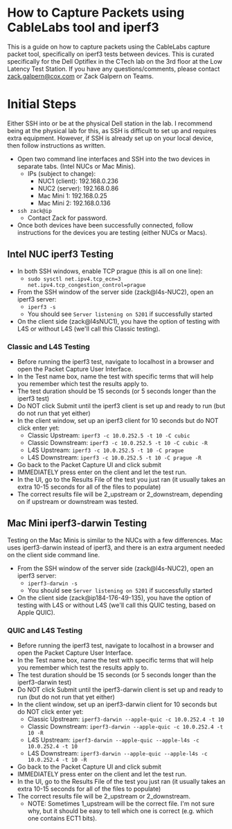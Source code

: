 ﻿# How to Capture Packets using CableLabs tool and iperf3
This is a guide on how to capture packets using the CableLabs capture packet tool, specifically on iperf3 tests between devices. This is curated specifically for the Dell Optiflex in the CTech lab on the 3rd floor at the Low Latency Test Station. If you have any questions/comments, please contact zack.galpern@cox.com or Zack Galpern on Teams.


# Initial Steps
Either SSH into or be at the physical Dell station in the lab. I recommend being at the physical lab for this, as SSH is difficult to set up and requires extra equipment. However, if SSH is already set up on your local device, then follow instructions as written.

 - Open two command line interfaces and SSH into the two devices in separate tabs. (Intel NUCs or Mac Minis).
	 - IPs (subject to change):
		 - NUC1 (client): 192.168.0.236
		 - NUC2 (server): 192.168.0.86
		 - Mac Mini 1: 192.168.0.25
		 - Mac Mini 2: 192.168.0.136
- ```ssh zack@ip```
	- Contact Zack for password.
- Once both devices have been successfully connected, follow instructions for the devices you are testing (either NUCs or Macs).

## Intel NUC iperf3 Testing
- In both SSH windows, enable TCP prague (this is all on one line):
	- `sudo sysctl net.ipv4.tcp_ecn=3 net.ipv4.tcp_congestion_control=prague`
- From the SSH window of the server side (zack@l4s-NUC2), open an iperf3 server:
	- ```iperf3 -s```
	-  You should see ```Server listening on 5201``` if successfully started
- On the client side (zack@l4sNUC1), you have the option of testing with L4S or without L4S (we'll call this Classic testing).
### Classic and L4S Testing
- Before running the iperf3 test, navigate to localhost in a browser and open the Packet Capture User Interface.
- In the Test name box, name the test with specific terms that will help you remember which test the results apply to.
- The test duration should be 15 seconds (or 5 seconds longer than the iperf3 test)
- Do NOT click Submit until the iperf3 client is set up and ready to run (but do not run that yet either)
- In the client window, set up an iperf3 client for 10 seconds but do NOT click enter yet:
	- Classic Upstream: ```iperf3 -c 10.0.252.5 -t 10 -C cubic```
	- Classic Downstream: ```iperf3 -c 10.0.252.5 -t 10 -C cubic -R```
	- L4S Upstream: ```iperf3 -c 10.0.252.5 -t 10 -C prague```
	- L4S Downstream: ```iperf3 -c 10.0.252.5 -t 10 -C prague -R```
- Go back to the Packet Capture UI and click submit
- IMMEDIATELY press enter on the client and let the test run.
- In the UI, go to the Results File of the test you just ran (it usually takes an extra 10-15 seconds for all of the files to populate)
- The correct results file will be 2_upstream or 2_downstream, depending on if upstream or downstream was tested.

## Mac Mini iperf3-darwin Testing
Testing on the Mac Minis is similar to the NUCs with a few differences. Mac uses iperf3-darwin instead of iperf3, and there is an extra argument needed on the client side command line.

- From the SSH window of the server side (zack@l4s-NUC2), open an iperf3 server:
	- ```iperf3-darwin -s```
	-  You should see ```Server listening on 5201``` if successfully started
- On the client side (zack@ip184-176-49-135), you have the option of testing with L4S or without L4S (we'll call this QUIC testing, based on Apple QUIC).

### QUIC and L4S Testing
- Before running the iperf3 test, navigate to localhost in a browser and open the Packet Capture User Interface.
- In the Test name box, name the test with specific terms that will help you remember which test the results apply to.
- The test duration should be 15 seconds (or 5 seconds longer than the iperf3-darwin test)
- Do NOT click Submit until the iperf3-darwin client is set up and ready to run (but do not run that yet either)
- In the client window, set up an iperf3-darwin client for 10 seconds but do NOT click enter yet:
	- Classic Upstream: ```iperf3-darwin --apple-quic -c 10.0.252.4 -t 10```
	- Classic Downstream: ```iperf3-darwin --apple-quic -c 10.0.252.4 -t 10 -R```
	-  L4S Upstream: ```iperf3-darwin --apple-quic --apple-l4s -c 10.0.252.4 -t 10```
	- L4S Downstream: ```iperf3-darwin --apple-quic --apple-l4s -c 10.0.252.4 -t 10 -R```
- Go back to the Packet Capture UI and click submit
- IMMEDIATELY press enter on the client and let the test run.
- In the UI, go to the Results File of the test you just ran (it usually takes an extra 10-15 seconds for all of the files to populate)
- The correct results file will be 2_upstream or 2_downstream.
	- NOTE: Sometimes 1_upstream will be the correct file. I'm not sure why, but it should be easy to tell which one is correct (e.g. which one contains ECT1 bits).



